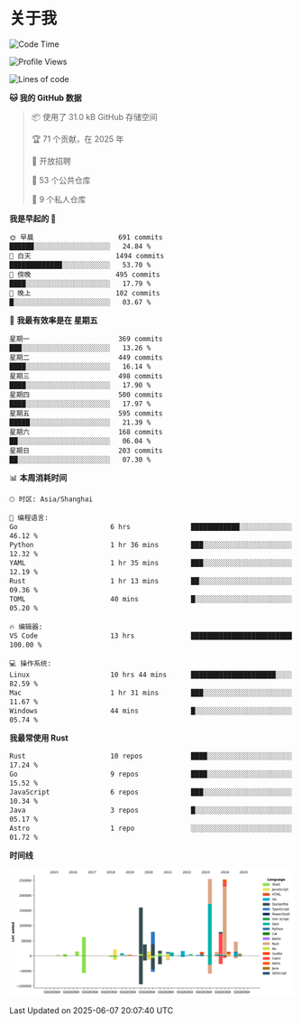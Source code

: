 # 关于我

<!--START_SECTION:waka-->
![Code Time](http://img.shields.io/badge/Code%20Time-3%2C853%20hrs%2042%20mins-blue)

![Profile Views](http://img.shields.io/badge/%E4%B8%AA%E4%BA%BA%E8%B5%84%E6%96%99%E8%A7%82%E7%9C%8B%E6%AC%A1%E6%95%B0-0-blue)

![Lines of code](https://img.shields.io/badge/%E4%BB%8E%E3%80%8CHello%20World%E3%80%8D%E8%B5%B7%E6%88%91%E5%B7%B2%E7%BB%8F%E5%86%99%E4%BA%86-1.1%20million%20%E8%A1%8C%E4%BB%A3%E7%A0%81-blue)

**🐱 我的 GitHub 数据** 

> 📦  使用了 31.0 kB GitHub 存储空间 
 > 
> 🏆 71 个贡献，在 2025 年
 > 
> 💼 开放招聘
 > 
> 📜 53 个公共仓库 
 > 
> 🔑 9 个私人仓库 
 > 
**我是早起的 🐤** 

```text
🌞 早晨                     691 commits         ██████░░░░░░░░░░░░░░░░░░░   24.84 % 
🌆 白天                     1494 commits        █████████████░░░░░░░░░░░░   53.70 % 
🌃 傍晚                     495 commits         ████░░░░░░░░░░░░░░░░░░░░░   17.79 % 
🌙 晚上                     102 commits         █░░░░░░░░░░░░░░░░░░░░░░░░   03.67 % 
```
📅 **我最有效率是在 星期五** 

```text
星期一                      369 commits         ███░░░░░░░░░░░░░░░░░░░░░░   13.26 % 
星期二                      449 commits         ████░░░░░░░░░░░░░░░░░░░░░   16.14 % 
星期三                      498 commits         ████░░░░░░░░░░░░░░░░░░░░░   17.90 % 
星期四                      500 commits         ████░░░░░░░░░░░░░░░░░░░░░   17.97 % 
星期五                      595 commits         █████░░░░░░░░░░░░░░░░░░░░   21.39 % 
星期六                      168 commits         ██░░░░░░░░░░░░░░░░░░░░░░░   06.04 % 
星期日                      203 commits         ██░░░░░░░░░░░░░░░░░░░░░░░   07.30 % 
```


📊 **本周消耗时间** 

```text
🕑︎ 时区: Asia/Shanghai

💬 编程语言: 
Go                       6 hrs               ████████████░░░░░░░░░░░░░   46.12 % 
Python                   1 hr 36 mins        ███░░░░░░░░░░░░░░░░░░░░░░   12.32 % 
YAML                     1 hr 35 mins        ███░░░░░░░░░░░░░░░░░░░░░░   12.19 % 
Rust                     1 hr 13 mins        ██░░░░░░░░░░░░░░░░░░░░░░░   09.36 % 
TOML                     40 mins             █░░░░░░░░░░░░░░░░░░░░░░░░   05.20 % 

🔥 编辑器: 
VS Code                  13 hrs              █████████████████████████   100.00 % 

💻 操作系统: 
Linux                    10 hrs 44 mins      █████████████████████░░░░   82.59 % 
Mac                      1 hr 31 mins        ███░░░░░░░░░░░░░░░░░░░░░░   11.67 % 
Windows                  44 mins             █░░░░░░░░░░░░░░░░░░░░░░░░   05.74 % 
```

**我最常使用 Rust** 

```text
Rust                     10 repos            ████░░░░░░░░░░░░░░░░░░░░░   17.24 % 
Go                       9 repos             ████░░░░░░░░░░░░░░░░░░░░░   15.52 % 
JavaScript               6 repos             ███░░░░░░░░░░░░░░░░░░░░░░   10.34 % 
Java                     3 repos             █░░░░░░░░░░░░░░░░░░░░░░░░   05.17 % 
Astro                    1 repo              ░░░░░░░░░░░░░░░░░░░░░░░░░   01.72 % 
```



**时间线**

![Lines of Code chart](https://raw.githubusercontent.com/catusax/catusax/master/assets/bar_graph.png)


 Last Updated on 2025-06-07 20:07:40 UTC
<!--END_SECTION:waka-->
